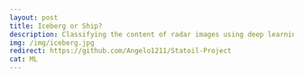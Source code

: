 ```yaml
---
layout: post
title: Iceberg or Ship?
description: Classifying the content of radar images using deep learning.
img: /img/iceberg.jpg
redirect: https://github.com/Angelo1211/Statoil-Project
cat: ML
---
```


